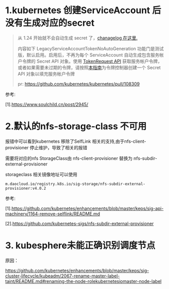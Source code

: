 # 1.kubernetes 创建ServiceAccount 后没有生成对应的secret

>
>
>从 1.24 开始就不会自动生成 secret 了，[chanagelog 在这里.](https://github.com/kubernetes/kubernetes/blob/master/CHANGELOG/CHANGELOG-1.24.md#urgent-upgrade-notes)
>
>内容如下 LegacyServiceAccountTokenNoAutoGeneration 功能门是测试版，默认启用。启用后，不再为每个 ServiceAccount 自动生成包含服务帐户令牌的 Secret API 对象。使用 [TokenRequest API](https://kubernetes.io/zh-cn/docs/reference/kubernetes-api/authentication-resources/token-request-v1/) 获取服务帐户令牌，或者如果需要未过期的令牌，请按照[本指南](https://kubernetes.io/docs/concepts/configuration/secret/#service-account-token-secrets)为令牌控制器创建一个 Secret API 对象以填充服务帐户令牌
>
>pr: https://github.com/kubernetes/kubernetes/pull/108309



参考:

[1].https://www.soulchild.cn/post/2945/





# 2.默认的nfs-storage-class 不可用

报错中可以看到kubernetes 移除了SelfLink 相关的支持,由于nfs-client-provisioner 停止维护，导致了相关的报错

需要将对应的nfs StorageClass由 nfs-client-provisioner 替换为 nfs-subdir-external-provisioner



storageclass 相关镜像地址可以使用

`m.daocloud.io/registry.k8s.io/sig-storage/nfs-subdir-external-provisioner:v4.0.2`

参考:

[1].https://github.com/kubernetes/enhancements/blob/master/keps/sig-api-machinery/1164-remove-selflink/README.md

[2].https://github.com/kubernetes-sigs/nfs-subdir-external-provisioner





# 3. kubesphere未能正确识别调度节点

原因：

https://github.com/kubernetes/enhancements/blob/master/keps/sig-cluster-lifecycle/kubeadm/2067-rename-master-label-taint/README.md#renaming-the-node-rolekubernetesiomaster-node-label